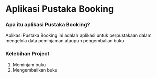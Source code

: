 # Aplikasi Pustaka Booking

### Apa itu aplikasi Pustaka Booking?

Aplikasi Pustaka Booking ini adalah aplikasi untuk perpustakaan dalam mengelola data peminjaman ataupun pengembalian buku

### Kelebihan Project
1. Meminjam buku
2. Mengembalikan buku